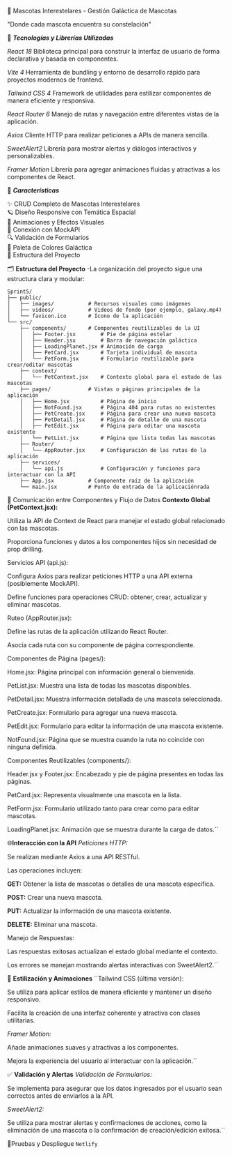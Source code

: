 🚀 Mascotas Interestelares - Gestión Galáctica de Mascotas

"Donde cada mascota encuentra su constelación"


🧰 ***Tecnologías y Librerías Utilizadas***

*React 18*	Biblioteca principal para construir la interfaz de usuario de forma declarativa y basada en componentes.

*Vite 4*	Herramienta de bundling y entorno de desarrollo rápido para proyectos modernos de frontend.

*Tailwind CSS 4*	Framework de utilidades para estilizar componentes de manera eficiente y responsiva.

*React Router 6*	Manejo de rutas y navegación entre diferentes vistas de la aplicación.

*Axios*	Cliente HTTP para realizar peticiones a APIs de manera sencilla.

*SweetAlert2*	Librería para mostrar alertas y diálogos interactivos y personalizables.

*Framer Motion*	Librería para agregar animaciones fluidas y atractivas a los componentes de React.




🌟 ***Características***

✨ CRUD Completo de Mascotas Interestelares  
🪐 Diseño Responsive con Temática Espacial  
🚀 Animaciones y Efectos Visuales  
📡 Conexión con MockAPI  
🔍 Validación de Formularios  
🎨 Paleta de Colores Galáctica  
📂 Estructura del Proyecto


🗂️ **Estructura del Proyecto**
    -La organización del proyecto sigue una estructura clara y modular:

```
Sprint5/
├── public/
│   ├── images/           # Recursos visuales como imágenes
│   ├── videos/           # Videos de fondo (por ejemplo, galaxy.mp4)
│   └── favicon.ico       # Ícono de la aplicación
└── src/
    ├── components/       # Componentes reutilizables de la UI
    │   ├── Footer.jsx        # Pie de página estelar
    │   ├── Header.jsx        # Barra de navegación galáctica
    │   ├── LoadingPlanet.jsx # Animación de carga
    │   ├── PetCard.jsx       # Tarjeta individual de mascota
    │   └── PetForm.jsx       # Formulario reutilizable para crear/editar mascotas
    ├── context/
    │   └── PetContext.jsx    # Contexto global para el estado de las mascotas
    ├── pages/            # Vistas o páginas principales de la aplicación
    │   ├── Home.jsx          # Página de inicio
    │   ├── NotFound.jsx      # Página 404 para rutas no existentes
    │   ├── PetCreate.jsx     # Página para crear una nueva mascota
    │   ├── PetDetail.jsx     # Página de detalle de una mascota
    │   ├── PetEdit.jsx       # Página para editar una mascota existente
    │   └── PetList.jsx       # Página que lista todas las mascotas
    ├── Router/
    │   └── AppRouter.jsx     # Configuración de las rutas de la aplicación
    ├── services/
    │   └── api.js            # Configuración y funciones para interactuar con la API
    ├── App.jsx           # Componente raíz de la aplicación
    └── main.jsx          # Punto de entrada de la aplicaciónrada
```

🔄 Comunicación entre Componentes y Flujo de Datos
**Contexto Global (PetContext.jsx):**

Utiliza la API de Context de React para manejar el estado global relacionado con las mascotas.

Proporciona funciones y datos a los componentes hijos sin necesidad de prop drilling.

Servicios API (api.js):

Configura Axios para realizar peticiones HTTP a una API externa (posiblemente MockAPI).

Define funciones para operaciones CRUD: obtener, crear, actualizar y eliminar mascotas.

Ruteo (AppRouter.jsx):

Define las rutas de la aplicación utilizando React Router.

Asocia cada ruta con su componente de página correspondiente.

Componentes de Página (pages/):

Home.jsx: Página principal con información general o bienvenida.

PetList.jsx: Muestra una lista de todas las mascotas disponibles.

PetDetail.jsx: Muestra información detallada de una mascota seleccionada.

PetCreate.jsx: Formulario para agregar una nueva mascota.

PetEdit.jsx: Formulario para editar la información de una mascota existente.

NotFound.jsx: Página que se muestra cuando la ruta no coincide con ninguna definida.

Componentes Reutilizables (components/):

Header.jsx y Footer.jsx: Encabezado y pie de página presentes en todas las páginas.

PetCard.jsx: Representa visualmente una mascota en la lista.

PetForm.jsx: Formulario utilizado tanto para crear como para editar mascotas.

LoadingPlanet.jsx: Animación que se muestra durante la carga de datos.``

🌐**Interacción con la API**
*Peticiones HTTP:*

Se realizan mediante Axios a una API RESTful.

Las operaciones incluyen:

**GET:** Obtener la lista de mascotas o detalles de una mascota específica.

**POST:** Crear una nueva mascota.

**PUT:** Actualizar la información de una mascota existente.

**DELETE:** Eliminar una mascota.

Manejo de Respuestas:

Las respuestas exitosas actualizan el estado global mediante el contexto.

Los errores se manejan mostrando alertas interactivas con SweetAlert2.``

🎨 **Estilización y Animaciones**
``Tailwind CSS (última versión):

Se utiliza para aplicar estilos de manera eficiente y mantener un diseño responsivo.

Facilita la creación de una interfaz coherente y atractiva con clases utilitarias.

*Framer Motion:*

Añade animaciones suaves y atractivas a los componentes.

Mejora la experiencia del usuario al interactuar con la aplicación.``

✅ **Validación y Alertas**
*Validación de Formularios:*

Se implementa para asegurar que los datos ingresados por el usuario sean correctos antes de enviarlos a la API.

*SweetAlert2:*

Se utiliza para mostrar alertas y confirmaciones de acciones, como la eliminación de una mascota o la confirmación de creación/edición exitosa.``

🧪Pruebas y Despliegue 
``Netlify``
